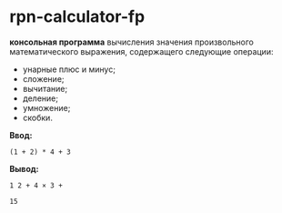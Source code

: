 # rpn-calculator-fp

**консольная программа** вычисления значения произвольного математического выражения, содержащего следующие операции:

- унарные плюс и минус;
- сложение;
- вычитание;
- деление;
- умножение;
- скобки.

**Ввод:**

```(1 + 2) * 4 + 3```

**Вывод:**

``
1 2 + 4 × 3 +
``

``
15
``